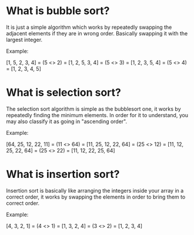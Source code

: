 # What is bubble sort?

It is just a simple algorithm which works by repeatedly swapping the adjacent elements if they are in wrong order. Basically swapping it with the largest integer.

Example:

[1, 5, 2, 3, 4] = (5 <> 2) = [1, 2, 5, 3, 4] = (5 <> 3) = [1, 2, 3, 5, 4] = (5 <> 4) = [1, 2, 3, 4, 5]

# What is selection sort?

The selection sort algorithm is simple as the bubblesort one, it works by repeatedly finding the minimum elements. In order for it to understand, you may also classify it as going in "ascending order".

Example:

[64, 25, 12, 22, 11] = (11 <> 64) = [11, 25, 12, 22, 64] = (25 <> 12) = [11, 12, 25, 22, 64] = (25 <> 22) = [11, 12, 22, 25, 64]

# What is insertion sort?

Insertion sort is basically like arranging the integers inside your array in a correct order, it works by swapping the elements in order to bring them to correct order.

Example:

[4, 3, 2, 1] = (4 <> 1) = [1, 3, 2, 4] = (3 <> 2) = [1, 2, 3, 4]
